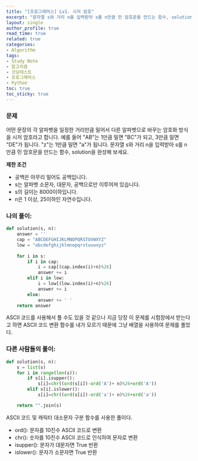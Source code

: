 ```yaml
---
title: "[프로그래머스] Lv1. 시저 암호"
excerpt: "문자열 s와 거리 n을 입력받아 s를 n만큼 민 암호문을 만드는 함수, solution을 완성해 보세요."
layout: single
author_profile: true
read_time: true
related: true
categories:
- Algorithm
tags:
- Study Note
- 알고리즘
- 코딩테스트
- 프로그래머스
- Python
toc: true
toc_sticky: true
---
```


### **문제**

어떤 문장의 각 알파벳을 일정한 거리만큼 밀어서 다른 알파벳으로 바꾸는 암호화 방식을 시저 암호라고 합니다. 예를 들어 "AB"는 1만큼 밀면 "BC"가 되고, 3만큼 밀면 "DE"가 됩니다. "z"는 1만큼 밀면 "a"가 됩니다. 문자열 s와 거리 n을 입력받아 s를 n만큼 민 암호문을 만드는 함수, solution을 완성해 보세요.

**제한 조건**

- 공백은 아무리 밀어도 공백입니다.
- s는 알파벳 소문자, 대문자, 공백으로만 이루어져 있습니다.
- s의 길이는 8000이하입니다.
- n은 1 이상, 25이하인 자연수입니다.

### **나의 풀이:**

```python
def solution(s, n):
    answer = ''
    cap = "ABCDEFGHIJKLMNOPQRSTUVWXYZ"
    low = "abcdefghijklmnopqrstuvwxyz"
    
    for i in s:
        if i in cap:
            i = cap[(cap.index(i)+n)%26]
            answer += i
        elif i in low:         
            i = low[(low.index(i)+n)%26]
            answer += i
        else:
            answer += ' '
    return answer
```

ASCII 코드를 사용해서 풀 수도 있을 것 같으나 지금 당장 이 문제를 시험장에서 받는다고 하면 ASCII 코드 변환 함수를 내가 모르기 때문에 그냥 배열을 사용하여 문제를 풀었다.

### 다른 사람들의 풀이:

```python
def solution(s, n):
    s = list(s)
    for i in range(len(s)):
        if s[i].isupper():
            s[i]=chr((ord(s[i])-ord('A')+ n)%26+ord('A'))
        elif s[i].islower():
            s[i]=chr((ord(s[i])-ord('a')+ n)%26+ord('a'))

    return "".join(s)
```

ASCII 코드 및 캐릭터 대소문자 구분 함수를 사용한 풀이다.

- ord(): 문자를 10진수 ASCII 코드로 변환
- chr(): 숫자를 10진수 ASCII 코드로 인식하여 문자로 변환
- isupper(): 문자가 대문자면 True 반환
- islower(): 문자가 소문자면 True 반환
